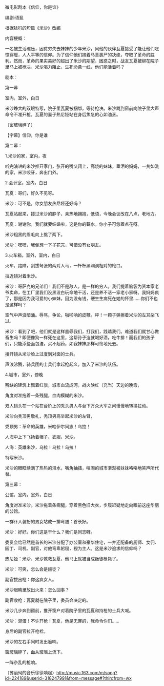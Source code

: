 

微电影剧本《信仰，你是谁》

编剧:语虱

根据猛犸的短篇《米沙》改编

内容梗概：

一名被生活碾压，因贫穷失去妹妹的少年米沙，同他的伙伴瓦夏接受了能让他们吃饱穿暖，人人平等的信仰。为了信仰他们抱着马革裹尸的决绝，夺取了革命的胜利。然而，革命的果实美好的超出了米沙的期望，困惑之时，战友瓦夏被绑在院子里马上被枪决，米沙竭力阻止，生死命悬一线，他们能活着吗？


剧本：

第一幕

室内，室外，白日

米沙睁大的双眼特写，院子里瓦夏被捆绑，等待枪决。米沙跳到窗前向院子里大声命令不准开枪，瓦夏的妻子热尼娅站在身后焦急的心如油烹。

（窗玻璃碎了）

【字幕】信仰，你是谁



第二幕：

1.米沙的家，室内，夜

听完演讲的米沙推开家门，张开的嘴又闭上，高烧的妹妹，垂泪的妈妈，一贫如洗的家，米沙咬牙，奔出门外。



2.会计室，室内，白日

瓦夏：哥们，好久不见呀。

米沙：可不是，你女朋友热尼娅还好吗？

瓦夏站起来，搂过米沙的脖子，亲热地拥抱，低语，今晚会议改在八点，老地方。

瓦夏：谢谢你，我们就要结婚啦。这是你的薪水，你小子可悠着点花呀。

米沙粗黑的眉毛向上挑了两下。

米沙：嘿嘿，我倒想一下子花完，可惜没有女朋友。



3.火车箱，室外，室内，白日

火车，路障，剑拔弩张的两对人马，一杆杆黑洞洞相对的枪口。

拉近镜对着米沙。

米沙：哥萨克的兄弟们！我们不是敌人，是一样的穷人。我们提着脑袋为资本家老爷卖命，在工厂里我们没黑没白玩命地干活，还是养不活一家老小家呀。我妈妈疯了，那是因为我可爱的小妹妹，因为没有钱，硬生生病死在她的怀里……你们不也是这样吗？

空气中声浪暗涌。辱骂，争论，啪啪响的皮鞭。呯！一颗子弹擦着米沙的左耳朵飞过。

米沙：看到了吧，他们就是这样羞辱我们，打我们，践踏我们。难道我们就甘心做畜生吗？即便像狗一样死在这里，这帮孙子造就喝好酒，吃牛排！而我们的孩子们，只能添些面包渣，买不起药，如我妹妹那样可怜地死去。

接开镜从米沙脸上过度到对面的士兵。

声浪沸腾，骑兵团的士兵们拿起枪起义，加入了米沙的队伍。



4.城市，室外，傍晚

残缺的建筑上飘着红旗，城市血流成河，战火映红（充当）天边的晚霞，

角度对准拖着一条残腿，血肉模糊的米沙。

双人镜头在一个站在台阶上的秃头男人与台下万众大军之间慢慢地转换拉动。

米沙向秃顶男敬礼，秃顶男高举起米沙的左臂，

秃顶男：革命的英雄，米哈伊尔同志！乌拉！

人海中上下飞扬着帽子，衣服，米沙。

人海：英雄米沙，乌拉！乌拉！乌拉！

特写米沙。

米沙的眼眶续满了热热的泪水，嘴角抽搐，喧闹的城市渐渐被妹妹咯咯地笑声所代替。



第三幕：

公馆，室内，室外，白日

角度对准米沙。米沙拖着条瘸腿，穿着黑色旧大衣，步履迟疑地走向眼前这座华丽的公馆。

一群仆人装扮的男女站成一排弯腰：首长好。

米沙：好好。你们这是干什么？我们是同志呀。

委员会给已然是首长的米沙分配了办公室和豪华住宅，一并还配备的厨师、女佣、园丁、司机、副官，对他弯卑躬屈，视为主人。这是米沙追求的信仰吗？

热尼娅：米沙，米沙救救瓦夏，他马上就被当成叛徒枪毙了。

米沙：可笑，怎么会是叛徒？

副官拔出枪：你这疯女人。

米沙眼睛里放出火来：怎么回事？

副官收枪：瓦夏就在院子里，委员会决定的。

米沙几步奔到窗前，推开窗户对着院子里的瓦夏和持枪的士兵大喊。

米沙：混蛋！不许开枪！瓦夏，他是无罪的，我命令你们……

身后的副官拉开枪栓。

米沙的左右手同时发出脆响。

窗玻璃碎了，血从玻璃上流下。

一阵杂乱的枪响。

（苏丽珂的音乐徐徐响起）http://music.163.com/m/song?id=224189&userid=318247991&from=message#?thirdfrom=wx




























